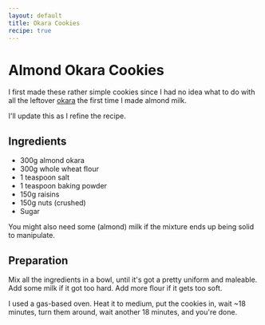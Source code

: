 ```yaml
---
layout: default
title: Okara Cookies
recipe: true
---
```


Almond Okara Cookies
====================
I first made these rather simple cookies since I had no idea what to do with all the leftover [okara](https://en.wikipedia.org/wiki/Okara_%28food%29) the first time I made almond milk.

I'll update this as I refine the recipe.

Ingredients
-----------

 * 300g almond okara
 * 300g whole wheat flour
 * 1 teaspoon salt
 * 1 teaspoon baking powder
 * 150g raisins
 * 150g nuts (crushed)
 * Sugar

You might also need some (almond) milk if the mixture ends up being solid to manipulate.

Preparation
-----------

Mix all the ingredients in a bowl, until it's got a pretty uniform and maleable. Add some milk if it got too hard. Add more flour if it gets too soft.

I used a gas-based oven. Heat it to medium, put the cookies in, wait ~18 minutes, turn them around, wait another 18 minutes, and you're done.
